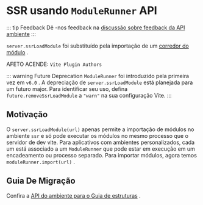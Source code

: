 # SSR usando `ModuleRunner` API

::: tip Feedback
Dê -nos feedback na [discussão sobre feedback da API ambiente](https://github.com/vitejs/vite/discussions/16358)
:::

`server.ssrLoadModule` foi substituído pela importação de um [corredor do módulo](/pt/guide/api-environment#modulerunner) .

AFETO ACENDE: `Vite Plugin Authors`

::: warning Future Deprecation
`ModuleRunner` foi introduzido pela primeira vez em `v6.0` . A depreciação de `server.ssrLoadModule` está planejada para um futuro major. Para identificar seu uso, defina `future.removeSsrLoadModule` a `"warn"` na sua configuração Vite.
:::

## Motivação

O `server.ssrLoadModule(url)` apenas permite a importação de módulos no ambiente `ssr` e só pode executar os módulos no mesmo processo que o servidor de dev vite. Para aplicativos com ambientes personalizados, cada um está associado a um `ModuleRunner` que pode estar em execução em um encadeamento ou processo separado. Para importar módulos, agora temos `moduleRunner.import(url)` .

## Guia De Migração

Confira a [API do ambiente para o Guia de estruturas](../guide/api-environment-frameworks.md) .
